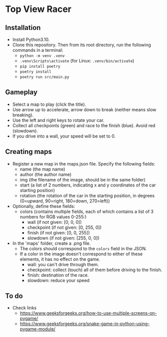 # Top View Racer

## Installation
- Install Python3.10.
- Clone this repository. Then from its root directory, run the following commands in a terminal:
  - `python -m venv .venv`
  - `.venv\Scripts\activate` (for Linux: `.venv/bin/activate`)
  - `pip install poetry`
  - `poetry install`
  - `poetry run src/main.py`

## Gameplay
- Select a map to play (click the title).
- Use arrow up to accelerate, arrow down to break (neither means slow breaking).
- Use the left and right keys to rotate your car.
- Collect all checkpoints (green) and race to the finish (blue). Avoid red (slowdown).
- If you drive into a wall, your speed will be set to 0.

## Creating maps
- Register a new map in the maps.json file. Specify the following fields:
  - name (the map name)
  - author (the author name)
  - img (the filename of the image, should be in the same folder)
  - start (a list of 2 numbers, indicating x and y coordinates of the car starting position)
  - rotation (the rotation of the car in the starting position, in degrees (0=upward, 90=right, 180=down, 270=left))
- Optionally, define these fields:
  - colors (contains multiple fields, each of which contains a list of 3 numbers for RGB values 0-255:)
    - wall (if not given: [0, 0, 0])
    - checkpoint (if not given: [0, 255, 0])
    - finish (if not given: [0, 0, 255])
    - slowdown (if not given: [255, 0, 0])
- In the 'maps' folder, create a .png file.
  - The colors should correspond to the `colors` field in the JSON.
  - If a color in the image doesn't correspond to either of these elements, it has no effect on the game.
    - wall: you can't drive through them.
    - checkpoint: collect (touch) all of them before driving to the finish.
    - finish: destination of the race.
    - slowdown: reduce your speed

## To do
- Check links
  - https://www.geeksforgeeks.org/how-to-use-multiple-screens-on-pygame/
  - https://www.geeksforgeeks.org/snake-game-in-python-using-pygame-module/

